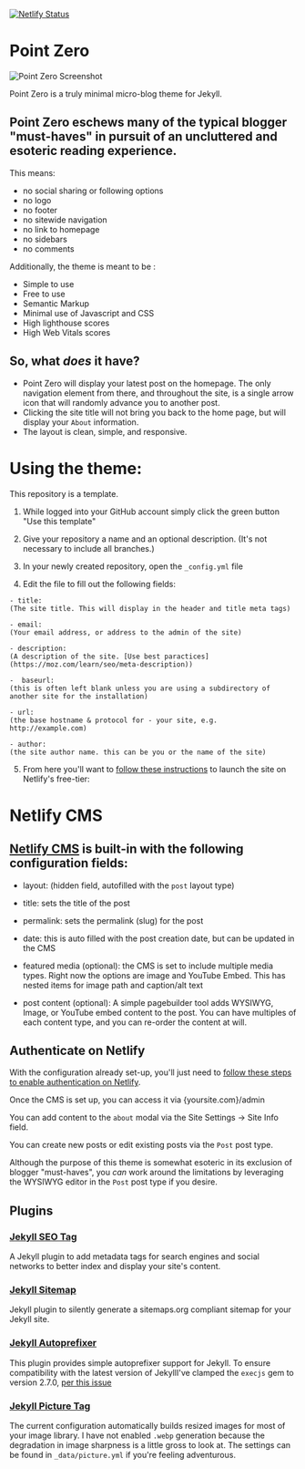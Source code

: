 
[![Netlify Status](https://api.netlify.com/api/v1/badges/e060364c-6d9c-4c76-beba-b7d6c91f8fb7/deploy-status)](https://app.netlify.com/sites/point-zero/deploys)

# Point Zero

![Point Zero Screenshot](https://repository-images.githubusercontent.com/387531492/abc8549a-791c-401c-8c1a-18b6ef42aa51)

Point Zero is a truly minimal micro-blog theme for Jekyll.

## Point Zero eschews many of the typical blogger "must-haves" in pursuit of an uncluttered and esoteric reading experience.

This means:

- no social sharing or following options
- no logo
- no footer
- no sitewide navigation
- no link to homepage
- no sidebars
- no comments

Additionally, the theme is meant to be :

- Simple to use
- Free to use
- Semantic Markup
- Minimal use of Javascript and CSS
- High lighthouse scores
- High Web Vitals scores

## So, what _does_ it have?

- Point Zero will display your latest post on the homepage. The only navigation element from there, and throughout the site, is a single arrow icon that will randomly advance you to another post.
- Clicking the site title will not bring you back to the home page, but will display your `About` information.
- The layout is clean, simple, and responsive.


# Using the theme:

This repository is a template.

1. While logged into your GitHub account simply click the green button "Use this template"

2. Give your repository a name and an optional description. (It's not necessary to include all branches.)

3. In your newly created repository, open the `_config.yml` file

4. Edit the file to fill out the following fields:

```
- title:
(The site title. This will display in the header and title meta tags)

- email:
(Your email address, or address to the admin of the site)

- description:
(A description of the site. [Use best paractices](https://moz.com/learn/seo/meta-description))

-  baseurl:
(this is often left blank unless you are using a subdirectory of another site for the installation)

- url:
(the base hostname & protocol for - your site, e.g. http://example.com)

- author:
(the site author name. this can be you or the name of the site)
```


5. From here you'll want to [follow these instructions](https://www.netlify.com/blog/2020/04/02/a-step-by-step-guide-jekyll-4.0-on-netlify/#connecting-to-netlify) to launch the site on Netlify's free-tier:

# Netlify CMS

## [Netlify CMS](https://www.netlifycms.org) is built-in with the following configuration fields:


- layout: (hidden field, autofilled with the `post` layout type)

- title: sets the title of the post

- permalink: sets the permalink (slug) for the post

- date: this is auto filled with the post creation date, but can be updated in the CMS

- featured media (optional): the CMS is set to include multiple media types. Right now the options are image and YouTube Embed. This has nested items for image path and caption/alt text

- post content (optional): A simple pagebuilder tool adds WYSIWYG, Image, or YouTube embed content to the post. You can have multiples of each content type, and you can re-order the content at will.

## Authenticate on Netlify

With the configuration already set-up, you'll just need to [follow these steps to enable authentication on Netlify](https://www.netlifycms.org/docs/add-to-your-site/#authentication).


Once the CMS is set up, you can access it via  {yoursite.com}/admin

You can add content to the `about` modal via the Site Settings -> Site Info field.

You can create new posts or edit existing posts via the `Post` post type.



Although the purpose of this theme is somewhat esoteric in its exclusion of blogger "must-haves", you _can_ work around the limitations by leveraging the WYSIWYG editor in the `Post` post type if you desire.


## Plugins

### [Jekyll SEO Tag](https://github.com/discoform/shapes-for-jekyll-and-snipcart/projects/1)

A Jekyll plugin to add metadata tags for search engines and social networks to better index and display your site's content.


### [Jekyll Sitemap](https://github.com/jekyll/jekyll-sitemap)
Jekyll plugin to silently generate a sitemaps.org compliant sitemap for your Jekyll site.


### [Jekyll Autoprefixer](https://github.com/vwochnik/jekyll-autoprefixer)
This plugin provides simple autoprefixer support for Jekyll. To ensure compatibility with the latest version of JekyllI've clamped the `execjs` gem to version 2.7.0, [per this issue](https://github.com/ai/autoprefixer-rails/issues/160)

### [Jekyll Picture Tag](https://github.com/rbuchberger/jekyll_picture_tag)

The current configuration automatically builds resized images for most of your image library. I have not enabled `.webp` generation because the degradation in image sharpness is a little gross to look at. The settings can be found in `_data/picture.yml` if you're feeling adventurous.
